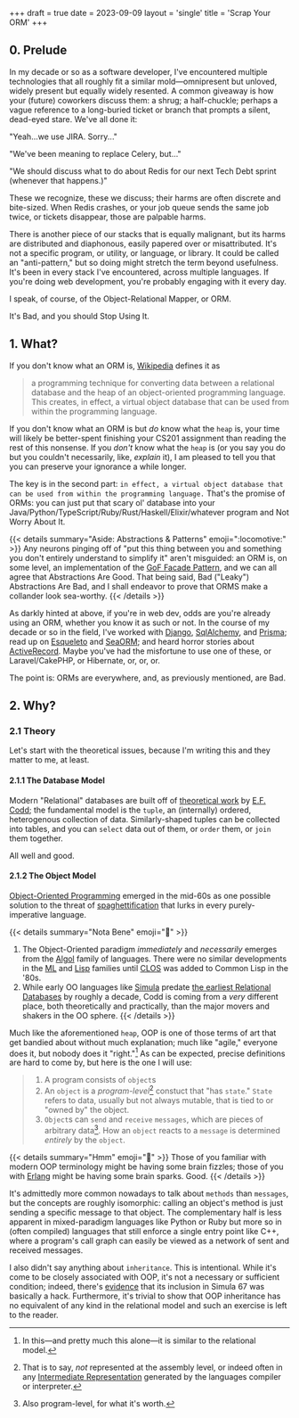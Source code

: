 +++
draft = true
date = 2023-09-09
layout = 'single'
title = 'Scrap Your ORM'
+++

## 0. Prelude
In my decade or so as a software developer, I've encountered multiple technologies that all roughly fit a similar mold&mdash;omnipresent but unloved, widely present but equally widely resented.
A common giveaway is how your (future) coworkers discuss them: a shrug; a half-chuckle; perhaps a vague reference to a long-buried ticket or branch that prompts a silent, dead-eyed stare.
We've all done it:

"Yeah...we use JIRA. Sorry..."

"We've been meaning to replace Celery, but..."

"We should discuss what to do about Redis for our next Tech Debt sprint (whenever that happens.)"

These we recognize, these we discuss; their harms are often discrete and bite-sized. When Redis crashes, or your job queue sends the same job twice, or tickets disappear, those are palpable harms.


There is another piece of our stacks that is equally malignant, but its harms are distributed and diaphonous, easily papered over or misattributed. It's not a specific program, or utility, or language,
or library. It could be called an "anti-pattern," but so doing might stretch the term beyond usefulness. It's been in every stack I've encountered, across multiple languages. If you're doing web development,
you're probably engaging with it every day.

I speak, of course, of the Object-Relational Mapper, or ORM.

It's Bad, and you should Stop Using It.

 
## 1. What?
If you don't know what an ORM is, [Wikipedia](https://en.wikipedia.org/wiki/Object%E2%80%93relational_mapping) defines it as

> a programming technique for converting data between a relational database and the heap of an object-oriented programming language. This creates, in effect, a virtual object database that can be used from within the programming language.

If you don't know what an ORM is but _do_ know what the `heap` is, your time will likely be better-spent finishing your CS201 assignment than reading the rest of this nonsense.
If you _don't_ know what the `heap` is (or you say you do but you couldn't necessarily, like, _explain_ it), I am pleased to tell you that you can preserve your ignorance a while longer.

The key is in the second part: `in effect, a virtual object database that can be used from within the programming language.`
That's the promise of ORMs: you can just put that scary ol' database into your Java/Python/TypeScript/Ruby/Rust/Haskell/Elixir/whatever program and Not Worry About It.

{{< details summary="Aside: Abstractions & Patterns" emoji=":locomotive:" >}}
Any neurons pinging off of "put this thing between you and something you don't entirely understand to simplify it" aren't misguided: an ORM is, on some level, an implementation of the [GoF Facade Pattern](https://en.wikipedia.org/wiki/Facade_pattern),
and we can all agree that Abstractions Are Good. That being said, Bad ("Leaky") Abstractions Are Bad, and I shall endeavor to prove that ORMS make a collander look sea-worthy.
{{< /details >}}
 
 As darkly hinted at above, if you're in web dev, odds are you're already using an ORM, whether you know it as such or not. In the course of my decade or so in the field, I've worked with
 [Django](https://www.djangoproject.com), [SqlAlchemy](https://www.sqlalchemy.org), and [Prisma](https://www.prisma.io); read up on [Esqueleto](https://hackage.haskell.org/package/esqueleto) and [SeaORM](https://www.sea-ql.org/SeaORM/);
 and heard horror stories about [ActiveRecord](https://guides.rubyonrails.org/active_record_basics.html#what-is-active-record-questionmark). Maybe you've had the misfortune to use one of these,
 or Laravel/CakePHP, or Hibernate, or, or, or.
 
 The point is: ORMs are everywhere, and, as previously mentioned, are Bad.
 
 ## 2. Why?
 
 ### 2.1 Theory
 Let's start with the theoretical issues, because I'm writing this and they matter to me, at least.
 
 #### 2.1.1 The Database Model
 Modern "Relational" databases are built off of [theoretical work](https://en.wikipedia.org/wiki/Relational_model) by [E.F. Codd](https://en.wikipedia.org/wiki/Edgar_F._Codd); the fundamental model is the `tuple`, an (internally) ordered, heterogenous
 collection of data. Similarly-shaped tuples can be collected into tables, and you can `select` data out of them, or `order` them, or `join` them together.
 
 All well and good.
 
 #### 2.1.2 The Object Model
 [Object-Oriented Programming](https://en.wikipedia.org/wiki/Object-oriented_programming) emerged in the mid-60s as one possible solution to the threat of [spaghettification](https://en.wikipedia.org/wiki/Spaghetti_code)
 that lurks in every purely-imperative language. 
 
 {{< details summary="Nota Bene" emoji=":scroll:" >}}
 1. The Object-Oriented paradigm _immediately_ and _necessarily_ emerges from the [Algol](https://en.wikipedia.org/wiki/ALGOL) family of languages.
    There were no similar developments in the [ML](https://en.wikipedia.org/wiki/ML_(programming_language)) and [Lisp](https://en.wikipedia.org/wiki/Lisp_(programming_language)) families until [CLOS](https://en.wikipedia.org/wiki/Common_Lisp_Object_System) was added to Common Lisp in the '80s.
 2. While early OO languages like [Simula](https://en.wikipedia.org/wiki/Simula) predate [the earliest Relational Databases](https://en.wikipedia.org/wiki/IBM_Peterlee_Relational_Test_Vehicle) by roughly a decade, Codd is coming from a _very_ different place, both theoretically and practically, than the major movers and shakers in the OO sphere.
{{< /details >}}

Much like the aforementioned `heap`, OOP is one of those terms of art that get bandied about without much explanation; much like "agile," everyone does it, but nobody does it "right."[^1] As can be expected, precise definitions are hard to come by,
but here is the one I will use:

> 1. A program consists of `object`s
> 2. An `object` is a _program-level_[^2] constuct that "has `state`." `State` refers to data, usually but not always mutable, that is tied to or "owned by" the object.
> 3. `Object`s can `send` and `receive` `messages`, which are pieces of arbitrary data[^3]. How an `object` reacts to a `message` is determined _entirely_ by the `object`.

 {{< details summary="Hmm" emoji=":thinking:" >}}
Those of you familiar with modern OOP terminology might be having some brain fizzles; those of you with [Erlang](https://en.wikipedia.org/wiki/Erlang_(programming_language)) might be having some brain sparks. Good.
{{< /details >}}

It's admittedly more common nowadays to talk about `methods` than `messages`, but the concepts are roughly isomorphic: calling an object's method is just sending a specific message to that object. The complementary half is less
apparent in mixed-paradigm languages like Python or Ruby but more so in (often compiled) languages that still enforce a single entry point like C\+\+, where a program's call graph can easily be viewed as a network of sent and received messages.

I also didn't say anything about `inheritance`. This is intentional. While it's come to be closely associated with OOP, it's not a necessary or sufficient condition; indeed, there's [evidence](https://www.cs.tufts.edu/comp/150FP/archive/kristen-nygaard/hopl-simula.pdf) that its
inclusion in Simula 67 was basically a hack. Furthermore, it's trivial to show that OOP inheritance has no equivalent of any kind in the relational model and such an exercise is left to the reader.


[^1]: In this&mdash;and pretty much this alone&mdash;it is similar to the relational model.
[^2]: That is to say, _not_ represented at the assembly level, or indeed often in any [Intermediate Representation](https://en.wikipedia.org/wiki/Intermediate_representation) generated by the languages compiler or interpreter.
[^3]: Also program-level, for what it's worth.
